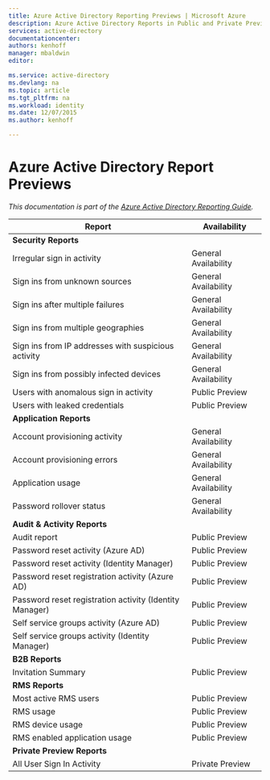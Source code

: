 ```yaml
---
title: Azure Active Directory Reporting Previews | Microsoft Azure
description: Azure Active Directory Reports in Public and Private Preview
services: active-directory
documentationcenter: 
authors: kenhoff
manager: mbaldwin
editor: 

ms.service: active-directory
ms.devlang: na
ms.topic: article
ms.tgt_pltfrm: na
ms.workload: identity
ms.date: 12/07/2015
ms.author: kenhoff

---
```

# Azure Active Directory Report Previews
*This documentation is part of the [Azure Active Directory Reporting Guide](active-directory-reporting-guide.md).*

| Report | Availability |
| --- | --- |
| **Security Reports** | |
| Irregular sign in activity |General Availability |
| Sign ins from unknown sources |General Availability |
| Sign ins after multiple failures |General Availability |
| Sign ins from multiple geographies |General Availability |
| Sign ins from IP addresses with suspicious activity |General Availability |
| Sign ins from possibly infected devices |General Availability |
| Users with anomalous sign in activity |Public Preview |
| Users with leaked credentials |Public Preview |
| **Application Reports** | |
| Account provisioning activity |General Availability |
| Account provisioning errors |General Availability |
| Application usage |General Availability |
| Password rollover status |General Availability |
| **Audit & Activity Reports** | |
| Audit report |Public Preview |
| Password reset activity (Azure AD) |Public Preview |
| Password reset activity (Identity Manager) |Public Preview |
| Password reset registration activity (Azure AD) |Public Preview |
| Password reset registration activity (Identity Manager) |Public Preview |
| Self service groups activity (Azure AD) |Public Preview |
| Self service groups activity (Identity Manager) |Public Preview |
| **B2B Reports** | |
| Invitation Summary |Public Preview |
| **RMS Reports** | |
| Most active RMS users |Public Preview |
| RMS usage |Public Preview |
| RMS device usage |Public Preview |
| RMS enabled application usage |Public Preview |
| **Private Preview Reports** | |
| All User Sign In Activity |Private Preview |

